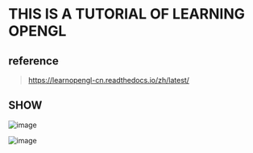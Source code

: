 # THIS IS A TUTORIAL OF LEARNING OPENGL

## reference
>https://learnopengl-cn.readthedocs.io/zh/latest/

## SHOW
![image](https://github.com/atalia/LearningOpenGL/blob/master/OpenGL/Transformation/loli.gif?raw=true)

![image](https://github.com/atalia/LearningOpenGL/blob/master/OpenGL/Coordinate%20System/many_loli.gif)
